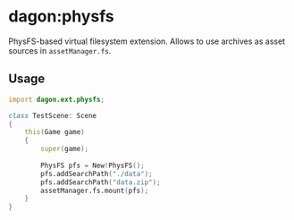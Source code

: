 # dagon:physfs

PhysFS-based virtual filesystem extension. Allows to use archives as asset sources in `assetManager.fs`.

## Usage

```d
import dagon.ext.physfs;

class TestScene: Scene
{
    this(Game game)
    {
        super(game);
        
        PhysFS pfs = New!PhysFS();
        pfs.addSearchPath("./data");
        pfs.addSearchPath("data.zip");
        assetManager.fs.mount(pfs);
    }
}
```

